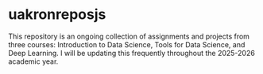 # uakronreposjs
This repository is an ongoing collection of assignments and projects from three courses: Introduction to Data Science, Tools for Data Science, and Deep Learning. I will be updating this frequently throughout the 2025-2026 academic year.
